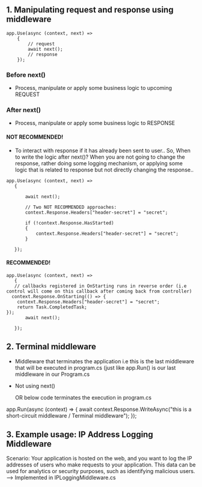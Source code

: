 ## 1. Manipulating request and response using middleware
```
app.Use(async (context, next) =>
    {
        // request
        await next();
        // response
    });
```

  ### Before next() 
  - Process, manipulate or apply some business logic to upcoming REQUEST

   ### After next()
   - Process, manipulate or apply some business logic to RESPONSE
  #### NOT RECOMMENDED!
  -  To interact with response if it has already been sent to user.. 
   So, When to write the logic after next()? When you are not going to change the response, rather doing some logging mechanism, or applying some logic that is related to response but not directly changing the response..
 ```
app.Use(async (context, next) =>
    {

        await next();

        // Two NOT RECOMMENDED approaches:
        context.Response.Headers["header-secret"] = "secret";

        if (!context.Response.HasStarted)
        {
            context.Response.Headers["header-secret"] = "secret";
        }

    });
```

  #### RECOMMENDED!

 ```
app.Use(async (context, next) =>
    {
    // callbacks registered in OnStarting runs in reverse order (i.e control will come on this callback after coming back from controller)
   context.Response.OnStarting(() => {
     context.Response.Headers["header-secret"] = "secret";
     return Task.CompletedTask;
 });
        await next();

    });
```

## 2. Terminal middleware
- Middleware that terminates the application i.e this is the last middleware that will be executed in program.cs (just like app.Run() is our last middleware in our Program.cs

- Not using next()

  OR below code terminates the execution in program.cs

app.Run(async (context) =>
{
	await context.Response.WriteAsync("this is a short-circuit middleware / Terminal middleware");
});

## 3. Example usage: IP Address Logging Middleware
Scenario: Your application is hosted on the web, and you want to log the IP addresses of users who make requests to your application. This data can be used for analytics or security purposes, such as identifying malicious users.
 --> Implemented in IPLoggingMiddleware.cs
